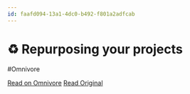 ```yaml
---
id: faafd094-13a1-4dc0-b492-f801a2adfcab
---
```


# ♻️ Repurposing your projects
#Omnivore

[Read on Omnivore](https://omnivore.app/me/https-ghost-org-resources-repurposing-your-projects-19222f22d08)
[Read Original](https://ghost.org/resources/repurposing-your-projects/)


